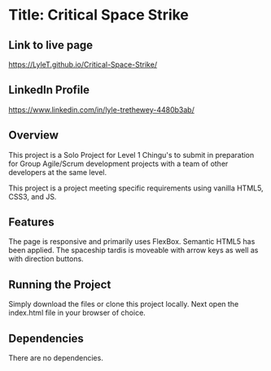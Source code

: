 # Title: Critical Space Strike

## Link to live page

https://LyleT.github.io/Critical-Space-Strike/

## LinkedIn Profile

https://www.linkedin.com/in/lyle-trethewey-4480b3ab/

## Overview

This project is a Solo Project for Level 1 Chingu's to submit in preparation for Group Agile/Scrum development projects with a team of other developers at the same level.

This project is a project meeting specific requirements using vanilla HTML5, CSS3, and JS.

## Features

The page is responsive and primarily uses FlexBox. Semantic HTML5 has been applied. The spaceship tardis is moveable with arrow keys as well as with direction buttons.

## Running the Project

Simply download the files or clone this project locally. Next open the index.html file in your browser of choice.

## Dependencies

There are no dependencies.
